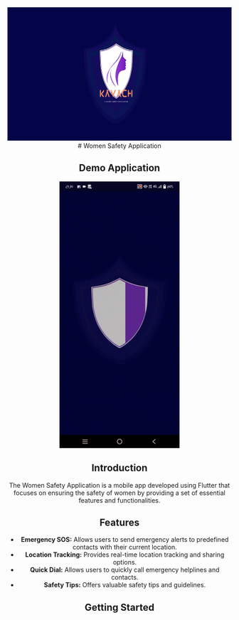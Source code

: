 <div align="center">
<img src="intro/kavach.jpg" height="300">
# Women Safety Application

## Demo Application

<img src="intro/introGif.gif" height="600">

## Introduction

The Women Safety Application is a mobile app developed using Flutter that focuses on ensuring the safety of women by providing a set of essential features and functionalities.

## Features

- **Emergency SOS:** Allows users to send emergency alerts to predefined contacts with their current location.
- **Location Tracking:** Provides real-time location tracking and sharing options.
- **Quick Dial:** Allows users to quickly call emergency helplines and contacts.
- **Safety Tips:** Offers valuable safety tips and guidelines.

## Getting Started

</div>
